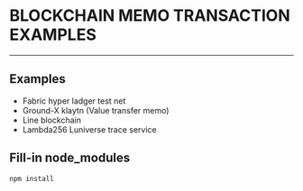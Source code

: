 # BLOCKCHAIN MEMO TRANSACTION EXAMPLES
<hr/>

## Examples
- Fabric hyper ladger test net
- Ground-X klaytn (Value transfer memo)
- Line blockchain
- Lambda256 Luniverse trace service


## Fill-in node_modules
```
npm install
```

